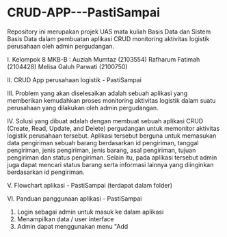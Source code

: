 # CRUD-APP---PastiSampai
Repository ini merupakan projek UAS mata kuliah Basis Data dan Sistem Basis Data dalam pembuatan aplikasi CRUD monitoring aktivitas logistik perusahaan oleh admin pergudangan.

I. Kelompok 8 MKB-B : 
   Auziah Mumtaz         (2103554)
   Rafharum Fatimah      (2104428)
   Melisa Galuh Parwati  (2100750)

II. CRUD App perusahaan logistik - PastiSampai

III. Problem yang akan diselesaikan adalah sebuah aplikasi yang memberikan kemudahkan proses monitoring aktivitas logistik dalam suatu perusahaan yang dilakukan oleh admin pergudangan.

IV. Solusi yang dibuat adalah dengan membuat sebuah aplikasi CRUD (Create, Read, Update, and Delete) pergudangan untuk memonitor aktivitas logistik perusahaan tersebut. Aplikasi tersebut berguna untuk memasukan data pengiriman sebuah barang berdasarkan id pengiriman, tanggal pengiriman, jenis pengiriman, jenis barang, asal pengiriman, tujuan pengiriman dan status pengiriman. Selain itu, pada aplikasi tersebut admin juga dapat mencari status barang serta informasi lainnya yang diinginkan berdasarkan id pengiriman.

V. Flowchart aplikasi - PastiSampai (terdapat dalam folder)

VI. Panduan panggunaan aplikasi - PastiSampai
   1. Login sebagai admin untuk masuk ke dalam aplikasi
   2. Menampilkan data / user interface 
   3. Admin dapat menggunakan menu "Add
